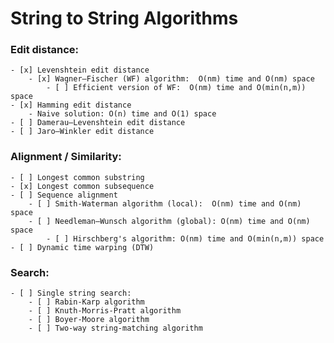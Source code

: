 # String to String Algorithms

### Edit distance:
    - [x] Levenshtein edit distance
        - [x] Wagner–Fischer (WF) algorithm:  O(nm) time and O(nm) space
            - [ ] Efficient version of WF:  O(nm) time and O(min(n,m)) space
    - [x] Hamming edit distance
        - Naive solution: O(n) time and O(1) space
    - [ ] Damerau–Levenshtein edit distance
    - [ ] Jaro–Winkler edit distance

### Alignment / Similarity:
    - [ ] Longest common substring
    - [x] Longest common subsequence
    - [ ] Sequence alignment
        - [ ] Smith-Waterman algorithm (local):  O(nm) time and O(nm) space
        - [ ] Needleman–Wunsch algorithm (global): O(nm) time and O(nm) space
            - [ ] Hirschberg's algorithm: O(nm) time and O(min(n,m)) space
    - [ ] Dynamic time warping (DTW)

### Search:
    - [ ] Single string search:
        - [ ] Rabin-Karp algorithm
        - [ ] Knuth-Morris-Pratt algorithm
        - [ ] Boyer-Moore algorithm
        - [ ] Two-way string-matching algorithm
